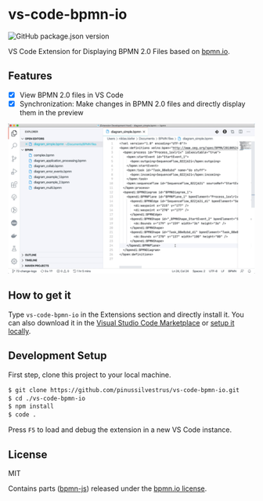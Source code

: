 # vs-code-bpmn-io

![GitHub package.json version](https://img.shields.io/github/package-json/v/pinussilvestrus/vs-code-bpmn-io?style=flat-square)

VS Code Extension for Displaying BPMN 2.0 Files based on [bpmn.io](https://bpmn.io/).

## Features

* [x] View BPMN 2.0 files in VS Code
* [x] Synchronization: Make changes in BPMN 2.0 files and directly display them in the preview 

![alt](./resources/screencast_preview.gif)

## How to get it

Type `vs-code-bpmn-io` in the Extensions section and directly install it. You can also download it in the [Visual Studio Code Marketplace](https://marketplace.visualstudio.com/items?itemName=salaboy.vs-code-bpmn-io) or [setup it locally](#development-setup).


## Development Setup

First step, clone this project to your local machine.

```sh
$ git clone https://github.com/pinussilvestrus/vs-code-bpmn-io.git
$ cd ./vs-code-bpmn-io
$ npm install
$ code .
```

Press `F5` to load and debug the extension in a new VS Code instance.

## License

MIT

Contains parts ([bpmn-js](https://github.com/bpmn-io/bpmn-js)) released under the [bpmn.io license](http://bpmn.io/license).
